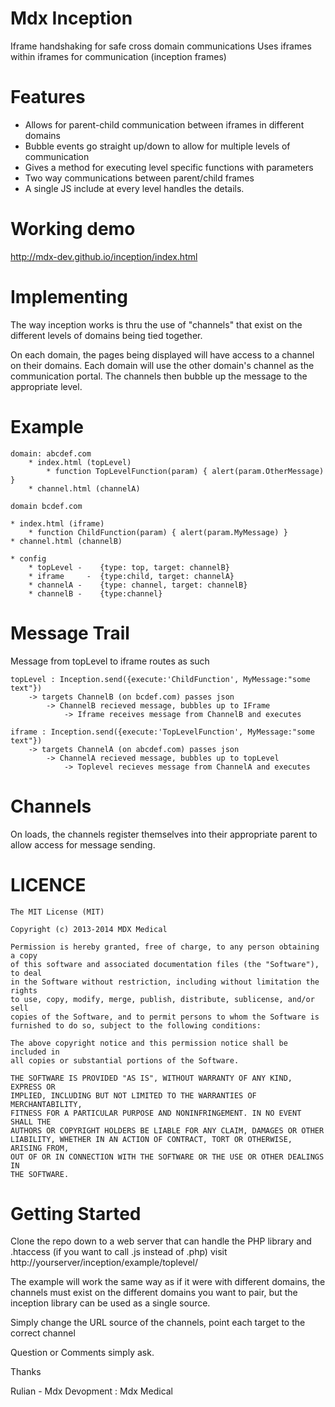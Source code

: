 # Mdx Inception 
Iframe handshaking for safe cross domain communications
Uses iframes within iframes for communication (inception frames) 

# Features
* Allows for parent-child communication between iframes in different domains
* Bubble events go straight up/down to allow for multiple levels of communication
* Gives a method for executing level specific functions with parameters
* Two way communications between parent/child frames 
* A single JS include at every level handles the details. 

# Working demo 
http://mdx-dev.github.io/inception/index.html

# Implementing
The way inception works is thru the use of "channels" that exist
on the different levels of domains being tied together. 

On each domain, the pages being displayed will have access to a channel on their domains. 
Each domain will use the other domain's channel as the communication portal. 
The channels then bubble up the message to the appropriate level. 

# Example
	domain: abcdef.com 
		* index.html (topLevel)
			* function TopLevelFunction(param) { alert(param.OtherMessage) }
		* channel.html (channelA) 

	domain bcdef.com 

	* index.html (iframe) 
		* function ChildFunction(param) { alert(param.MyMessage) }
	* channel.html (channelB) 

	* config
		* topLevel - 	{type: top, target: channelB} 
		* iframe 	 - 	{type:child, target: channelA}
		* channelA - 	{type: channel, target: channelB}
		* channelB - 	{type:channel}

# Message Trail
	
Message from topLevel to iframe routes as such
	
	topLevel : Inception.send({execute:'ChildFunction', MyMessage:"some text"})
		-> targets ChannelB (on bcdef.com) passes json 
		 	-> ChannelB recieved message, bubbles up to IFrame 
		 		-> Iframe receives message from ChannelB and executes 

	iframe : Inception.send({execute:'TopLevelFunction', MyMessage:"some text"})
		-> targets ChannelA (on abcdef.com) passes json 
			-> ChannelA recieved message, bubbles up to topLevel
				-> Toplevel recieves message from ChannelA and executes 

# Channels
On loads, the channels register themselves into their appropriate parent to allow access for message sending. 


# LICENCE

	The MIT License (MIT)

	Copyright (c) 2013-2014 MDX Medical

	Permission is hereby granted, free of charge, to any person obtaining a copy
	of this software and associated documentation files (the "Software"), to deal
	in the Software without restriction, including without limitation the rights
	to use, copy, modify, merge, publish, distribute, sublicense, and/or sell
	copies of the Software, and to permit persons to whom the Software is
	furnished to do so, subject to the following conditions:

	The above copyright notice and this permission notice shall be included in
	all copies or substantial portions of the Software.

	THE SOFTWARE IS PROVIDED "AS IS", WITHOUT WARRANTY OF ANY KIND, EXPRESS OR
	IMPLIED, INCLUDING BUT NOT LIMITED TO THE WARRANTIES OF MERCHANTABILITY,
	FITNESS FOR A PARTICULAR PURPOSE AND NONINFRINGEMENT. IN NO EVENT SHALL THE
	AUTHORS OR COPYRIGHT HOLDERS BE LIABLE FOR ANY CLAIM, DAMAGES OR OTHER
	LIABILITY, WHETHER IN AN ACTION OF CONTRACT, TORT OR OTHERWISE, ARISING FROM,
	OUT OF OR IN CONNECTION WITH THE SOFTWARE OR THE USE OR OTHER DEALINGS IN
	THE SOFTWARE.

# Getting Started
Clone the repo down to a web server that can handle the PHP library and .htaccess (if you want to call .js instead of .php) 
visit http://yourserver/inception/example/toplevel/ 

The example will work the same way as if it were with different domains, the channels must exist on the different domains you 
want to pair, but the inception library can be used as a single source. 

Simply change the URL source of the channels, point each target to the correct channel 

Question or Comments simply ask. 

Thanks

Rulian - Mdx Devopment : Mdx Medical 